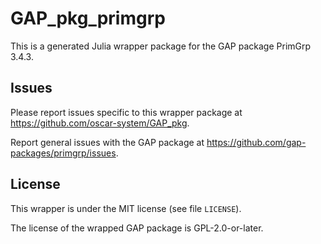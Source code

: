 # GAP_pkg_primgrp

This is a generated Julia wrapper package for the GAP package PrimGrp 3.4.3.

## Issues

Please report issues specific to this wrapper package at <https://github.com/oscar-system/GAP_pkg>.

Report general issues with the GAP package at <https://github.com/gap-packages/primgrp/issues>.

## License

This wrapper is under the MIT license (see file `LICENSE`).

The license of the wrapped GAP package is GPL-2.0-or-later.
